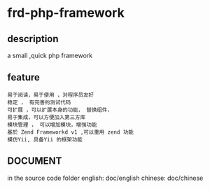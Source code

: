 frd-php-framework
===========================

description
---------------------------
  a small ,quick php framework

feature
---------------------------
    易于阅读，易于使用 ，对程序员友好
    稳定 ， 有完善的测试代码
    可扩展 ，可以扩展本身的功能， 替换组件，
    易于集成，可以方便加入第三方库
    模块管理 ， 可以增加模块，增强功能
    基於 Zend Frameworkd v1 ,可以重用 zend 功能
    模仿Yii, 具备Yii 的框架功能


DOCUMENT
---------------------------
  in the source code folder
  english: doc/english
  chinese: doc/chinese
